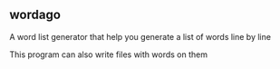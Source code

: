## wordago

A word list generator  that help you generate a list of words
line by line
    





 This program can also write files with words on them 







## 






